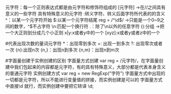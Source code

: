 #
元字符：每一个正则表达式都是由元字符和修饰符组成的
[元字符] ->在//之间具有意义的一些字符
具有特殊意义的元字符
\:转义字符、转义后面字符所代表的的含义
^：以某一个元字符开始
$:以某一个元字符结尾
reg = /^\d$/ ->只能是一个0~9之间的数字，^$不占字符
\n:匹配一个换行符
.：除了\n以外的任意字符
():分组 ->把一个大正则划分成几个小正则
x|y:x或者y中的一个
[xyz]:x或者y或者z中的一个
[^xyz]:除了三个中的任何一个字符
\b: 一个边界符 "w1 w2 w3"
\w: 数字、字母、下划线中的任意字符 [(0-9)(a-z)(A-Z)(_)]
\s: 匹配一个空白字符、空格、一个制表符、换页符...
[]: 在中括号中出现的所有字符都是本身意思的字符（没有特殊含义），中括号中不识别两位数

#代表出现次数的量词元字符
*：出现零到多次
+: 出现一到多次
?: 出现零次或者一次
{n}:出现n次
{n,}：出现n到多次
{n,m}：出现n到m次

#字面量创建于实例创建的区别
字面量方式创建  var reg = /元字符/，在字面量创建中我们包起来的内容都是元字符，有的具有特殊意义，大部分都是代表本身含义的普通元字符
实例创建方式  var reg = new RegExp("字符")
字面量方式中出现的一切都是元字符，所以不能进行变量值的拼接，而实例创建是可以的
字面量方式中直接\d 就行，而实例创建中要把它转译 \\d;